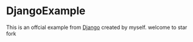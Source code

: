 # DjangoExample
This is an offcial example from [Django](https://docs.djangoproject.com) created by myself.
welcome to star fork
